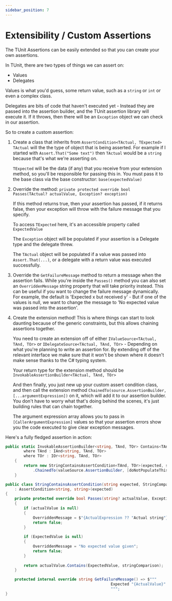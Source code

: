 ```yaml
---
sidebar_position: 7
---
```


# Extensibility / Custom Assertions

The TUnit Assertions can be easily extended so that you can create your own assertions.

In TUnit, there are two types of things we can assert on:
- Values
- Delegates

Values is what you'd guess, some return value, such as a `string` or `int` or even a complex class.

Delegates are bits of code that haven't executed yet - Instead they are passed into the assertion builder, and the TUnit assertion library will execute it. If it throws, then there will be an `Exception` object we can check in our assertion.

So to create a custom assertion:

1. Create a class that inherits from `AssertCondition<TActual, TExpected>`
   `TActual` will the the type of object that is being asserted. For example if I started with `Assert.That("Some text")` then `TActual` would be a `string` because that's what we're asserting on.

   `TExpected` will be the data (if any) that you receive from your extension method, so you'll be responsible for passing this in. You must pass it to the base class via the base constructor: `base(expectedValue)`

2. Override the method: 
   `private protected override bool Passes(TActual? actualValue, Exception? exception)`

   If this method returns true, then your assertion has passed, if it returns false, then your exception will throw with the failure message that you specify.

   To access `TExpected` here, it's an accessible property called `ExpectedValue`

   The `Exception` object will be populated if your assertion is a Delegate type and the delegate threw.

   The `TActual` object will be populated if a value was passed into `Assert.That(...)`, or a delegate with a return value was executed successfully.

3. Override the `GetFailureMessage` method to return a message when the assertion fails. While you're inside the `Passes()` method you can also set an `OverriddenMessage` string property that will take priority instead. This can be useful if you want to change the failure message dynamically. For example, the default is 'Expected x but received y' - But if one of the values is null, we want to change the message to 'No expected value was passed into the assertion'.

4. Create the extension method!
   This is where things can start to look daunting because of the generic constraints, but this allows chaining assertions together.

   You need to create an extension off of either `IValueSource<TActual, TAnd, TOr>` or `IDelegateSource<TActual, TAnd, TOr>` - Depending on what you're planning to write an assertion for. By extending off of the relevant interface we make sure that it won't be shown where it doesn't make sense thanks to the C# typing system.

   Your return type for the extension method should be `InvokableAssertionBuilder<TActual, TAnd, TOr>`

   And then finally, you just new up your custom assert condition class, and then call the extension method `ChainedTo(source.AssertionBuilder, [...argumentExpression])` on it, which will add it to our assertion builder. You don't have to worry what that's doing behind the scenes, it's just building rules that can chain together. 

   The argument expression array allows you to pass in `[CallerArgumentExpression]` values so that your assertion errors show you the code executed to give clear exception messages.

Here's a fully fledged assertion in action:

```csharp
public static InvokableAssertionBuilder<string, TAnd, TOr> Contains<TAnd, TOr>(this IValueSource<string, TAnd, TOr> valueSource, string expected, StringComparison stringComparison, [CallerArgumentExpression("expected")] string doNotPopulateThisValue1 = "", [CallerArgumentExpression("stringComparison")] string doNotPopulateThisValue2 = "")
        where TAnd : IAnd<string, TAnd, TOr>
        where TOr : IOr<string, TAnd, TOr>
    {
        return new StringContainsAssertCondition<TAnd, TOr>(expected, stringComparison)
            .ChainedTo(valueSource.AssertionBuilder, [doNotPopulateThisValue1, doNotPopulateThisValue2]);
    }
```

```csharp
public class StringContainsAssertCondition(string expected, StringComparison stringComparison)
    : AssertCondition<string, string>(expected)
{
    private protected override bool Passes(string? actualValue, Exception? exception)
    {
        if (actualValue is null)
        {
            OverriddenMessage = $"{ActualExpression ?? "Actual string"} is null";
            return false;
        }
        
        if (ExpectedValue is null)
        {
            OverriddenMessage = "No expected value given";
            return false;
        }
        
        return actualValue.Contains(ExpectedValue, stringComparison);
    }

    protected internal override string GetFailureMessage() => $"""
                                              Expected "{ActualValue}" to contain "{ExpectedValue}"
                                              """;
}
```
